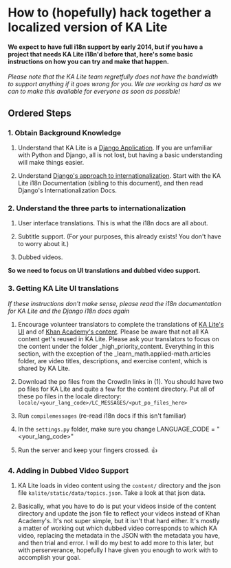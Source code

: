 # How to (hopefully) hack together a localized version of KA Lite 

#### We expect to have full i18n support by early 2014, but if you have a project that needs KA Lite i18n'd before that, here's some basic instructions on how you can try and make that happen.

*Please note that the KA Lite team regretfully does not have the bandwidth to support anything if it goes wrong for you. We are working as hard as we can to make this available for everyone as soon as possible!*

## Ordered Steps
### 1. Obtain Background Knowledge

1. Understand that KA Lite is a [Django Application](https://www.djangoproject.com/). If you are unfamiliar with Python and Django, all is not lost, but having a basic understanding will make things easier. 

2. Understand [Django's approach to internationalization](https://docs.djangoproject.com/en/dev/topics/i18n/translation/). Start with the KA Lite i18n Documentation (sibling to this document), and then read Django's Internationalization Docs. 

### 2. Understand the three parts to internationalization

1. User interface translations. This is what the i18n docs are all about. 

2. Subtitle support. (For your purposes, this already exists! You don't have to worry about it.)

3. Dubbed videos.

**So we need to focus on UI translations and dubbed video support.**

### 3. Getting KA Lite UI translations

*If these instructions don't make sense, please read the i18n documentation for KA Lite and the Django i18n docs again*

1. Encourage volunteer translators to complete the translations of [KA Lite's UI](http://crowdin.net/project/ka-lite) and of [Khan Academy's content](http://crowdin.net/project/khanacademy). Please be aware that not all KA content get's reused in KA Lite. Please ask your translators to focus on the content under the folder _high_priority_content. Everything in this section, with the exception of the _learn_math.applied-math.articles folder, are video titles, descriptions, and exercise content, which is shared by KA Lite.  

2. Download the po files from the CrowdIn links in (1). You should have two po files for KA Lite and quite a few for the content directory. Put all of these po files in the locale directory: `locale/<your_lang_code>/LC_MESSAGES/<put_po_files_here>`

3. Run `compilemessages` (re-read i18n docs if this isn't familiar)

4. In the `settings.py` folder, make sure you change LANGUAGE_CODE = "<your_lang_code>"

5. Run the server and keep your fingers crossed. :+1:


### 4. Adding in Dubbed Video Support

1. KA Lite loads in video content using the `content/` directory and the json file `kalite/static/data/topics.json`. Take a look at that json data.

2. Basically, what you have to do is put your videos inside of the content directory and update the json file to reflect your videos instead of Khan Academy's. It's not super simple, but it isn't that hard either. It's mostly a matter of working out which dubbed video corresponds to which KA video, replacing the metadata in the JSON with the metadata you have, and then trial and error. I will do my best to add more to this later, but with perserverance, hopefully I have given you enough to work with to accomplish your goal.